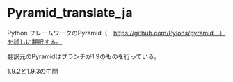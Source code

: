 # Pyramid_translate_ja


Python フレームワークのPyramid（　https://github.com/Pylons/pyramid　）を試しに翻訳する。

翻訳元のPyramidはブランチが1.9のものを行っている。

1.9.2と1.9.3の中間

